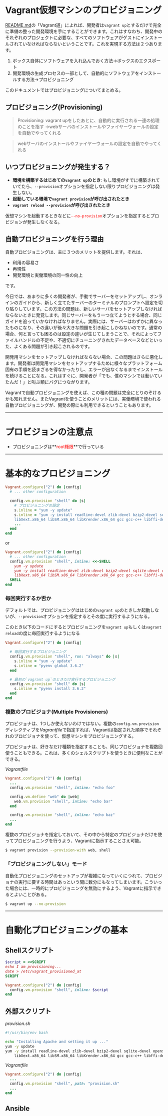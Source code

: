# Vagrant仮想マシンのプロビジョニング
[README.md](../README.md)の「Vagrant道」によれば、開発者は`vagrant up`とするだけで完全に準備の整った開発環境を手にすることができます。これはすなわち、開発中のそれぞれのプロジェクトに必要な、すべてのソフトウェアがゲストにインストールされていなければならないということです。これを実現する方法は２つあります。

 1. ボックス自体にソフトウェアを入れ込んでおく方法→ボックスのエクスポート
 2. 開発環境の生成プロセスの一部として、自動的にソフトウェアをインストールする方法→プロビジョニング

このドキュメントではプロビジョニングについてまとめる。

## プロビジョニング(Provisioning)

> Provisioning: vagrant upをしたあとに、自動的に実行される一連の処理のことを指す
→webサーバのインストールやファイヤーウォールの設定を自動でやってくれる

> webサーバのインストールやファイヤーウォールの設定を自動でやってくれる

## いつプロビジョニングが発生する？

 - **環境を構築するはじめての`vagrant up`のとき**: もし環境がすでに構築されていてたら、`--provision`オプションを指定しない限りプロビジョニングは発生しない。
 - **起動している環境で`vagrant provision`が呼び出されたとき**
 - **`vagrant reload --provision`が呼び出されたとき**

仮想マシンを起動するときなどに<font color="red">`--no-provision`</font>オプションを指定するとプロビジョンが発生しなくなる。

## 自動プロビジョニングを行う理由
自動プロビジョニングは、主に３つのメリットを提供します。それは、

 - 利用の容易さ
 - 再現性
 - 開発環境と実働環境の同一性の向上

です。

今日では、あまりに多くの開発者が、手動でサーバーをセットアップし、オンラインのガイドから、新しく立てたサーバーのターミナルのプロンプトへ設定を切り貼りしています。この方法の問題は、新しいサーバをセットアップしなければならないときに発覚します。同じサーバーをもう一つ立てようとする場合、同じガイドを追っていかなければなりません。実際には、サーバーはわずかに異なったものになり、その違いが後々大きな問題を引き起こしかねないのです。通常の場合、何と言っても困るのは設定の違いが生じてしまうことで、それによってファイルハンドルの不足や、不適切にチューニングされたデータベースなどといった、よくある問題が引き起こされるのです。

開発用マシンをセットアップしなければならない場合、この問題はさらに悪化します。開発者は開発用マシンをセットアップするために様々なプラットフォーム固有の手順を読まざるを得なかったりし、エラーが出なくなるまでインストールを続けることになる。これはすぐに、開発者が「でも、僕のマシンでは動いていたんだ！」と叫ぶ類にバグにつながります。

Vagrantで自動プロビジョニングを使えば、この種の問題は完全にとりのぞけるかも知れません。またVagrantを使うことのメリットには、実働環境で使われる自動プロビジョニングが、開発の際にも利用できるということもあります。

---
# プロビジョンの注意点

 - プロビジョニングは**<font color="red">root権限</font>**で行っている

---
# 基本的なプロビジョニング

```ruby
Vagrant.configure("2") do |config|
  # ... other configuration

  config.vm.provision "shell" do |s|
    # プロビジョニングの設定
    s.inline = "yum -y update"
    s.inline = "yum -y install readline-devel zlib-devel bzip2-devel sqlite-devel openssl-devel \
    libXext.x86_64 libSM.x86_64 libXrender.x86_64 gcc gcc-c++ libffi-devel python-devel"
    ...
  end
end
```
or
```ruby
Vagrant.configure("2") do |config|
  # ... other configuration
  config.vm.provision "shell", inline: <<-SHELL
    yum -y update
    yum -y install readline-devel zlib-devel bzip2-devel sqlite-devel openssl-devel \
    libXext.x86_64 libSM.x86_64 libXrender.x86_64 gcc gcc-c++ libffi-devel python-devel
  SHELL
end
```

### 毎回実行するか否か
デフォルトでは、プロビジョニングははじめの`vagrant up`のときしか起動しないが、`--provision`オプションを指定するとその度に実行するようになる。

このとき以下のコードにするとプロビジョニングを`vagrant up`もしくは`vagrant reload`の度に毎回実行するようになる
```ruby
Vagrant.configure("2") do |config|

  # 毎回実行するプロビジョニング
  config.vm.provision "shell", run: "always" do |s|
    s.inline = "yum -y update"
    s.inline = "pyenv global 3.6.2"
  end

  # 最初の`vagrant up`のときだけ実行するプロビジョニング
  config.vm.provision "shell" do |s|
    s.inline = "pyenv install 3.6.2"
  end
end
```

### 複数のプロビジョナ(Multiple Provisioners)
プロビジョナは、1つしか使えないわけではない。複数の`config.vm.provision`ディレクティブを*Vagrantfile*で指定すれば、Vagrantは指定された順序でそれぞれのプロビジョナを使って、仮想マシンをプロビジョニングする。

プロビジョナは、好きなだけ種類を指定することも、同じプロビジョナを複数回使うこともできる。これは、多くのシェルスクリプトを使うときに便利なことができる。

*Vagrantfile*
```ruby
Vagrant.configure("2") do |config|
  ...
  config.vm.provision "shell", inline: "echo foo"

  config.vm.define "web" do |web|
    web.vm.provision "shell", inline: "echo bar"
  end

  config.vm.provision "shell", inline: "echo baz"
  ...
end
```

複数のプロビジョナを指定しておいて、その中から特定のプロビジョナだけを使ってプロビジョニングを行うよう、Vagrantに指示することさえ可能。

```zsh
$ vagrant provision --provision-with web, shell
```

### 「プロビジョニングしない」モード
自動化プロビジョニングのセットアップが複雑になっていくにつれて、プロビジョナの実行に要する時間はあっという間に数分にもなってしまいます。こういった場合には、一時的にプロビジョニングを無効にするよう、Vagrantに指示できるとよいことがある。

```zsh
$ vagrant up --no-provision
```

---
# 自動化プロビジョニングの基本
## Shellスクリプト

```ruby
$script = <<SCRIPT
echo I am provisioning...
date > /etc/vagrant_provisioned_at
SCRIPT

Vagrant.configure("2") do |config|
  config.vm.provision "shell", inline: $script
end
```

## 外部スクリプト
*provision.sh*
```bash
#!/usr/bin/env bash

echo "Installing Apache and setting it up ..."
yum -y update
yum -y install readline-devel zlib-devel bzip2-devel sqlite-devel openssl-devel \
    libXext.x86_64 libSM.x86_64 libXrender.x86_64 gcc gcc-c++ libffi-devel python-devel
```
*Vagrantfile*
```ruby
Vagrant.configure("2") do |config|
  ...
  config.vm.provision "shell", path: "provision.sh"
  ...
end
```

## Ansible


